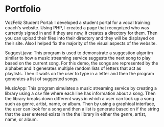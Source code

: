 # Portfolio

VozFeliz Student Portal:
I developed a student portal for a vocal training coach's website. Using PHP, I created a 
page that recognized who was currently signed in and if they are new, it creates a 
directory for them. Then you can upload their files into their directory and they will be 
displayed on their site. Also I helped fix the majority of the visual aspects of the 
website.

Suggest.java:
This program is used to demonstrate a suggestion algoritm similar to how a music streaming 
service suggests the next song to play based on the current song. For this demo, the songs
are represented by the alphabet and it generates multiple random lists of letters that act
as playlists. Then it waits on the user to type in a letter and then the program generates
a list of suggested songs.

MusicApp:
This program simulates a music streaming service by creating a library using a csv file
where each line has information about a song. Then the library breaks down different ways
in which a user can look up a song such as genre, artist, name, or album. Then by using a
graphical interface, the user can look for a song and then a list is generate based on if
the string that the user entered exists in the the library in either the genre, artist, 
name, or album.

